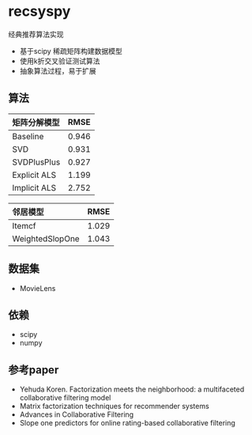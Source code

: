# recsyspy
经典推荐算法实现
* 基于scipy 稀疏矩阵构建数据模型
* 使用k折交叉验证测试算法
* 抽象算法过程，易于扩展

## 算法
| 矩阵分解模型 | RMSE     | 
| :-------- | :-------- |
| Baseline  | 0.946| 
| SVD|0.931|
| SVDPlusPlus|0.927|
| Explicit ALS  |1.199|
| Implicit ALS |2.752|

|邻居模型 |RMSE|
| :-------- |:--------|
|Itemcf|1.029|
|WeightedSlopOne|1.043|


## 数据集
* MovieLens 

## 依赖
* scipy
* numpy

## 参考paper
* Yehuda Koren. Factorization meets the neighborhood: a multifaceted collaborative filtering model
* Matrix factorization techniques for recommender systems
* Advances in Collaborative Filtering
* Slope one predictors for online rating-based collaborative filtering